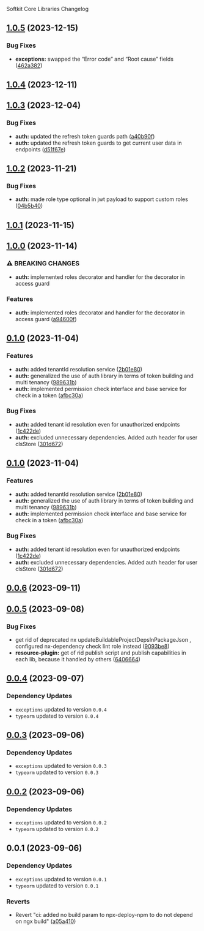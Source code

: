 Softkit Core Libraries Changelog
## [1.0.5](https://github.com/softkitit/softkit-core/compare/auth-1.0.4...auth-1.0.5) (2023-12-15)


### Bug Fixes

* **exceptions:** swapped the “Error code” and “Root cause” fields ([462a382](https://github.com/softkitit/softkit-core/commit/462a382880b889f3d4d37004d6e44b5917118238))

## [1.0.4](https://github.com/softkitit/softkit-core/compare/auth-1.0.3...auth-1.0.4) (2023-12-11)

## [1.0.3](https://github.com/softkitit/softkit-core/compare/auth-1.0.2...auth-1.0.3) (2023-12-04)


### Bug Fixes

* **auth:** updated the refresh token guards path ([a40b90f](https://github.com/softkitit/softkit-core/commit/a40b90f246a5b5bedc0e45d5ea04e8d7d4e49a11))
* **auth:** updated the refresh token guards to get current user data in endpoints ([d51f67e](https://github.com/softkitit/softkit-core/commit/d51f67e150354cc169204e5a4acba80c88c2e3a5))

## [1.0.2](https://github.com/softkitit/softkit-core/compare/auth-1.0.1...auth-1.0.2) (2023-11-21)


### Bug Fixes

* **auth:** made role type optional in jwt payload to support custom roles ([04b5b40](https://github.com/softkitit/softkit-core/commit/04b5b40f7cdd65017c5e107f33b2cc051ec370ad))

## [1.0.1](https://github.com/softkitit/softkit-core/compare/auth-1.0.0...auth-1.0.1) (2023-11-15)

## [1.0.0](https://github.com/softkitit/softkit-core/compare/auth-0.1.0...auth-1.0.0) (2023-11-14)


### ⚠ BREAKING CHANGES

* **auth:** implemented roles decorator and handler for the decorator in access guard

### Features

* **auth:** implemented roles decorator and handler for the decorator in access guard ([a94600f](https://github.com/softkitit/softkit-core/commit/a94600fb8f0199e2d9bc3ed8cf9014f233ef126d))

## [0.1.0](https://github.com/softkitit/softkit-core/compare/auth-0.0.6...auth-0.1.0) (2023-11-04)


### Features

* **auth:** added tenantId resolution service ([2b01e80](https://github.com/softkitit/softkit-core/commit/2b01e803151376f5812e26c7c3b6b32e4621d802))
* **auth:** generalized the use of auth library in terms of token building and multi tenancy ([989631b](https://github.com/softkitit/softkit-core/commit/989631b80f89b7b081f52480271776586a6e96ff))
* **auth:** implemented permission check interface and base service for check in a token ([afbc30a](https://github.com/softkitit/softkit-core/commit/afbc30afa2fd7e2ffe8326b9437dd9a4ba6849b8))


### Bug Fixes

* **auth:** added tenant id resolution even for unauthorized endpoints ([1c422de](https://github.com/softkitit/softkit-core/commit/1c422dee518653c2fb91c6c25f1520a95408f729))
* **auth:** excluded unnecessary dependencies. Added auth header for user clsStore ([301d672](https://github.com/softkitit/softkit-core/commit/301d6720c1e102bd6c8ba4305aa26eb06856c119))

## [0.1.0](https://github.com/saas-buildkit/saas-buildkit-core/compare/auth-0.0.6...auth-0.1.0) (2023-11-04)


### Features

* **auth:** added tenantId resolution service ([2b01e80](https://github.com/saas-buildkit/saas-buildkit-core/commit/2b01e803151376f5812e26c7c3b6b32e4621d802))
* **auth:** generalized the use of auth library in terms of token building and multi tenancy ([989631b](https://github.com/saas-buildkit/saas-buildkit-core/commit/989631b80f89b7b081f52480271776586a6e96ff))
* **auth:** implemented permission check interface and base service for check in a token ([afbc30a](https://github.com/saas-buildkit/saas-buildkit-core/commit/afbc30afa2fd7e2ffe8326b9437dd9a4ba6849b8))


### Bug Fixes

* **auth:** added tenant id resolution even for unauthorized endpoints ([1c422de](https://github.com/saas-buildkit/saas-buildkit-core/commit/1c422dee518653c2fb91c6c25f1520a95408f729))
* **auth:** excluded unnecessary dependencies. Added auth header for user clsStore ([301d672](https://github.com/saas-buildkit/saas-buildkit-core/commit/301d6720c1e102bd6c8ba4305aa26eb06856c119))

## [0.0.6](https://github.com/saas-buildkit/saas-buildkit-core/compare/auth-0.0.5...auth-0.0.6) (2023-09-11)

## [0.0.5](https://github.com/saas-buildkit/saas-buildkit-core/compare/auth-0.0.4...auth-0.0.5) (2023-09-08)


### Bug Fixes

* get rid of deprecated nx updateBuildableProjectDepsInPackageJson , configured nx-dependency check lint role instead ([9093be8](https://github.com/saas-buildkit/saas-buildkit-core/commit/9093be892fd5f71629a6c22388e12432dacefdec))
* **resource-plugin:** get of rid publish script and publish capabilities in each lib, because it handled by others ([6406664](https://github.com/saas-buildkit/saas-buildkit-core/commit/64066640d13cfc6bf4e16055349265015d7bcd12))

## [0.0.4](https://github.com/saas-buildkit/saas-buildkit-core/compare/auth-0.0.3...auth-0.0.4) (2023-09-07)

### Dependency Updates

* `exceptions` updated to version `0.0.4`
* `typeorm` updated to version `0.0.4`
## [0.0.3](https://github.com/saas-buildkit/saas-buildkit-core/compare/auth-0.0.2...auth-0.0.3) (2023-09-06)

### Dependency Updates

* `exceptions` updated to version `0.0.3`
* `typeorm` updated to version `0.0.3`
## [0.0.2](https://github.com/saas-buildkit/saas-buildkit-core/compare/auth-0.0.1...auth-0.0.2) (2023-09-06)

### Dependency Updates

* `exceptions` updated to version `0.0.2`
* `typeorm` updated to version `0.0.2`
## 0.0.1 (2023-09-06)

### Dependency Updates

* `exceptions` updated to version `0.0.1`
* `typeorm` updated to version `0.0.1`

### Reverts

* Revert "ci: added no build param to npx-deploy-npm to do not depend on ngx build" ([a05a410](https://github.com/saas-buildkit/saas-buildkit-core/commit/a05a41073965039dd9656840a80144dcd6b4e180))
